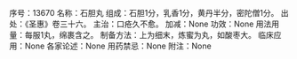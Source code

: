 序号：13670
名称：石胆丸
组成：石胆1分，乳香1分，黄丹半分，密陀僧1分。
出处：《圣惠》卷三十六。
主治：口疮久不愈。
加减：None
功效：None
用法用量：每服1丸，绵裹含之。
制备方法：上为细末，炼蜜为丸，如酸枣大。
临床应用：None
各家论述：None
用药禁忌：None
附注：None
